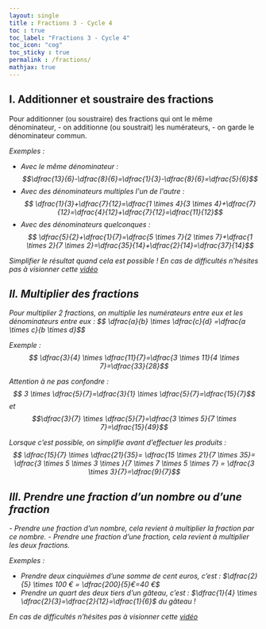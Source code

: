 ```yaml
---
layout: single
title : Fractions 3 - Cycle 4
toc : true
toc_label: "Fractions 3 - Cycle 4"
toc_icon: "cog"
toc_sticky : true
permalink : /fractions/
mathjax: true
---
```


## I. Additionner et soustraire des fractions


<div class="cours" markdown="1">
Pour additionner (ou soustraire) des fractions qui ont le même dénominateur,
- on additionne (ou soustrait) les numérateurs,
- on garde le dénominateur commun.   
</div>    

<i class="icone exemple"/> Exemples : 
- Avec le même dénominateur :   
$$\dfrac{13}{6}-\dfrac{8}{6}=\dfrac{1}{3}-\dfrac{8}{6}=\dfrac{5}{6}$$
- Avec des dénominateurs multiples l'un de l'autre :   
$$ \dfrac{1}{3}+\dfrac{7}{12}=\dfrac{1 \times 4}{3 \times 4}+\dfrac{7}{12}=\dfrac{4}{12}+\dfrac{7}{12}=\dfrac{11}{12}$$
- Avec des dénominateurs quelconques :   
$$ \dfrac{5}{2}+\dfrac{1}{7}=\dfrac{5 \times 7}{2 \times 7}+\dfrac{1 \times 2}{7 \times 2}=\dfrac{35}{14}+\dfrac{2}{14}=\dfrac{37}{14}$$

<i class="conseil"/> Simplifier le résultat quand cela est possible !
<i class="lien"/> En cas de difficultés n’hésites pas à visionner cette [vidéo](https://www.youtube.com/watch?v=lGShZVQlXMQ)

## II. Multiplier des fractions
<div class="cours" markdown="1">
Pour multiplier 2 fractions, on multiplie les numérateurs entre eux et les dénominateurs entre eux : 
$$ \dfrac{a}{b} \times \dfrac{c}{d} =\dfrac{a \times c}{b \times d}$$
</div>


<i class="exemple"/> Exemple : $$ \dfrac{3}{4} \times \dfrac{11}{7}=\dfrac{3 \times 11}{4 \times 7}=\dfrac{33}{28}$$

				
<i class="attention"/> Attention à ne pas confondre : $$ 3 \times \dfrac{5}{7}=\dfrac{3}{1} \times \dfrac{5}{7}=\dfrac{15}{7}$$ et $$\dfrac{3}{7} \times \dfrac{5}{7}=\dfrac{3 \times 5}{7 \times 7}=\dfrac{15}{49}$$

	
<i class="conseil"/>  Lorsque c’est possible, on simplifie avant d’effectuer les produits :
$$ \dfrac{15}{7} \times \dfrac{21}{35}= \dfrac{15 \times 21}{7 \times 35}= \dfrac{3 \times 5 \times 3 \times }{7 \times 7 \times 5 \times 7} = \dfrac{3 \times 3}{7}=\dfrac{9}{7}$$


## III. Prendre une fraction d’un nombre ou d’une fraction


<div class="cours" markdown="1">
- Prendre une fraction d’un nombre, cela revient à multiplier la fraction par ce nombre.
- Prendre une fraction d’une fraction, cela revient à multiplier les deux fractions. 
</div>

<i class="exemple"/> Exemples :
- Prendre deux cinquièmes d’une somme de cent euros, c’est :
$\dfrac{2}{5} \times 100 € = \dfrac{200}{5}€=40 €$
- Prendre un quart des deux tiers d’un gâteau, c’est : 
$\dfrac{1}{4} \times \dfrac{2}{3}=\dfrac{2}{12}=\dfrac{1}{6}$ du gâteau !


<i class="lien"/> En cas de difficultés n’hésites pas à visionner cette [vidéo](https://youtu.be/OUDicIla23I) 


<!--stackedit_data:
eyJoaXN0b3J5IjpbLTUwOTUwOTY0NywxMzY3NzYxMzkwXX0=
-->